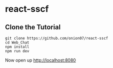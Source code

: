 # react-sscf


## Clone the Tutorial
```
git clone https://github.com/onion07/react-sscf
cd Web_Chat
npm install
npm run dev
```


Now open up  [http://localhost:8080](http://localhost:8080)
